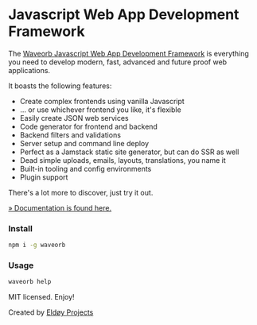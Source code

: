 # Javascript Web App Development Framework

The [Waveorb Javascript Web App Development Framework](https://waveorb.com) is everything you need to develop modern, fast, advanced and future proof web applications.

It boasts the following features:

* Create complex frontends using vanilla Javascript
* ... or use whichever frontend you like, it's flexible
* Easily create JSON web services
* Code generator for frontend and backend
* Backend filters and validations
* Server setup and command line deploy
* Perfect as a Jamstack static site generator, but can do SSR as well
* Dead simple uploads, emails, layouts, translations, you name it
* Built-in tooling and config environments
* Plugin support

There's a lot more to discover, just try it out.

[&raquo; Documentation is found here.](https://waveorb.com/docs)

### Install
```bash
npm i -g waveorb
```

### Usage
```bash
waveorb help
```

MIT licensed. Enjoy!

Created by [Eldøy Projects](https://eldoy.com)

